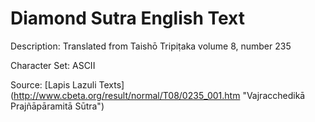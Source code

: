 # Diamond Sutra English Text
Description: Translated from Taishō Tripiṭaka volume 8, number 235

Character Set: ASCII

Source: [Lapis Lazuli Texts] (http://www.cbeta.org/result/normal/T08/0235_001.htm "Vajracchedikā Prajñāpāramitā Sūtra")

